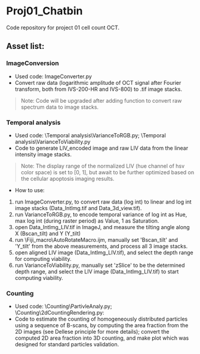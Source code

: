Proj01_Chatbin
======

Code repository for project 01 cell count OCT.

## Asset list:
### ImageConversion 
- Used code: ImageConverter.py
- Convert raw data (logarithmic amplitude of OCT signal after Fourier transform, both from IVS-200-HR and IVS-800) to .tif image stacks. 

>Note: Code will be upgraded after adding function to convert raw spectrum data to image stacks.  

### Temporal analysis
- Used code: \Temporal analysis\VarianceToRGB.py; \Temporal analysis\VarianceToViability.py
- Code to generate LIV_encoded image and raw LIV data from the linear intensity image stacks. 
>Note: The display range of the normalized LIV (hue channel of hsv color space) is set to [0, 1], but await to be further optimized based on the cellular apoptosis imaging results. 
- How to use:
1. run ImageConverter.py, to convert raw data (log int) to linear and log int image stacks (Data_IntImg.tif and Data_3d_view.tif). 
2. run VarianceToRGB.py, to encode temporal variance of log int as Hue, max log int (during raster period) as Value, 1 as Saturation. 
3. open Data_IntImg_LIV.tif in ImageJ, and measure the tilting angle along X (Bscan_tilt) and Y (Y_tilt)
4. run \Fiji_macro\AutoRotateMacro.ijm, manually set 'Bscan_tilt' and 'Y_tilt' from the above measurements, and process all 3 image stacks. 
5. open aligned LIV image (Data_IntImg_LIV.tif), and select the depth range for computing viability. 
6. run VarianceToViability.py, manually set 'zSlice' to be the determined depth range, and select the LIV image (Data_IntImg_LIV.tif) to start computing viability. 


### Counting 
- Used code: \Counting\PartivleAnaly.py; \Counting\2dCountingRendering.py: 
- Code to estimate the counting of homogeneously distributed particles using a sequence of B-scans, by computing the area fraction from the 2D images (see Dellese principle for more details); convert the computed 2D area fraction into 3D counting, and make plot which was designed for standard particles validation. 

